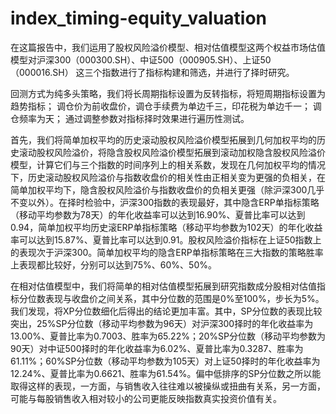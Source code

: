 # index_timing-equity_valuation

在这篇报告中，我们运用了股权风险溢价模型、相对估值模型这两个权益市场估值模型对沪深300（000300.SH）、中证500（000905.SH）、上证50（000016.SH）
这三个指数进行了指标构建和筛选，并进行了择时研究。

回测方式为纯多头策略，我们将长周期指标设置为反转指标，将短周期指标设置为趋势指标；
调仓价为前收盘价，调仓手续费为单边千三，印花税为单边千一；
调仓频率为天；
通过调整参数对指标择时效果进行遍历性测试。

首先，我们将简单加权平均的历史滚动股权风险溢价模型拓展到几何加权平均的历史滚动股权风险溢价，将隐含股权风险溢价模型拓展到滚动加权隐含股权风险溢价模型，计算它们与三个指数的时间序列上的相关系数，发现在几何加权平均的情况下，历史滚动股权风险溢价与指数收盘价的相关性由正相关变为更强的负相关，在简单加权平均下，隐含股权风险溢价与指数收盘价的负相关更强（除沪深300几乎不变以外）。在择时检验中，沪深300指数的表现最好，其中隐含ERP单指标策略（移动平均参数为78天）的年化收益率可以达到16.90%、夏普比率可以达到0.94，简单加权平均历史滚ERP单指标策略（移动平均参数为102天）的年化收益率可以达到15.87%、夏普比率可以达到0.91。股权风险溢价指标在上证50指数上的表现次于沪深300。简单加权平均的隐含ERP单指标策略在三大指数的策略胜率上表现都比较好，分别可以达到75%、60%、50%。

在相对估值模型中，我们将简单的相对估值模型拓展到研究指数成分股相对估值指标分位数表现与收盘价之间关系，其中分位数的范围是0%至100%，步长为5%。我们发现，将XP分位数细化后得出的结论更加丰富。其中，SP分位数的表现比较突出，25%SP分位数（移动平均参数为96天）对沪深300择时的年化收益率为13.00%、夏普比率为0.7003、胜率为65.22%；20%SP分位数（移动平均参数为90天）对中证500择时的年化收益率为6.02%、夏普比率为0.3287、胜率为61.11%；60%SP分位数（移动平均参数为105天）对上证50择时的年化收益率为12.24%、夏普比率为0.6621、胜率为61.54%。偏中低排序的SP分位数之所以能取得这样的表现，一方面，与销售收入往往难以被操纵或扭曲有关系，另一方面，可能与每股销售收入相对较小的公司更能反映指数真实投资价值有关。
